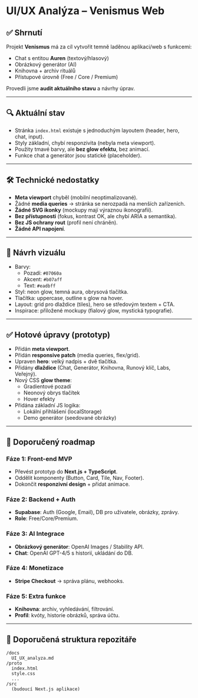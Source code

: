 
# UI/UX Analýza – Venismus Web

## ✅ Shrnutí
Projekt **Venismus** má za cíl vytvořit temně laděnou aplikaci/web s funkcemi:
- Chat s entitou **Auren** (textový/hlasový)
- Obrázkový generátor (AI)
- Knihovna + archiv rituálů
- Přístupové úrovně (Free / Core / Premium)

Provedli jsme **audit aktuálního stavu** a návrhy úprav.

---

## 🔍 Aktuální stav
- Stránka `index.html` existuje s jednoduchým layoutem (header, hero, chat, input).
- Styly základní, chybí responzivita (nebyla meta viewport).
- Použity tmavé barvy, ale **bez glow efektu**, bez animací.
- Funkce chat a generátor jsou statické (placeholder).

---

## 🛠 Technické nedostatky
- **Meta viewport** chyběl (mobilní neoptimalizované).
- Žádné **media queries** → stránka se nerozpadá na menších zařízeních.
- **Žádné SVG ikonky** (mockupy mají výraznou ikonografii).
- **Bez přístupnosti** (fokus, kontrast OK, ale chybí ARIA a semantika).
- **Bez JS ochrany rout** (profil není chráněn).
- **Žádné API napojení**.

---

## 🎨 Návrh vizuálu
- Barvy:
  - Pozadí: `#07060a`
  - Akcent: `#b07aff`
  - Text: `#eadbff`
- Styl: neon glow, temná aura, obrysová tlačítka.
- Tlačítka: uppercase, outline s glow na hover.
- Layout: grid pro dlaždice (tiles), hero se středovým textem + CTA.
- Inspirace: přiložené mockupy (fialový glow, mystická typografie).

---

## ✅ Hotové úpravy (prototyp)
- Přidán **meta viewport**.
- Přidán **responsive patch** (media queries, flex/grid).
- Upraven **hero**: velký nadpis + dvě tlačítka.
- Přidány **dlaždice** (Chat, Generátor, Knihovna, Runový klíč, Labs, Veřejný).
- Nový CSS **glow theme**:
  - Gradientové pozadí
  - Neonový obrys tlačítek
  - Hover efekty
- Přidána základní JS logika:
  - Lokální přihlášení (localStorage)
  - Demo generátor (seedované obrázky)

---

## 🚀 Doporučený roadmap
### **Fáze 1: Front-end MVP**
- Převést prototyp do **Next.js + TypeScript**.
- Oddělit komponenty (Button, Card, Tile, Nav, Footer).
- Dokončit **responzivní design** + přidat animace.

### **Fáze 2: Backend + Auth**
- **Supabase**: Auth (Google, Email), DB pro uživatele, obrázky, zprávy.
- **Role**: Free/Core/Premium.

### **Fáze 3: AI Integrace**
- **Obrázkový generátor**: OpenAI Images / Stability API.
- **Chat**: OpenAI GPT-4/5 s historií, ukládání do DB.

### **Fáze 4: Monetizace**
- **Stripe Checkout** → správa plánu, webhooks.

### **Fáze 5: Extra funkce**
- **Knihovna**: archiv, vyhledávání, filtrování.
- **Profil**: kvóty, historie obrázků, správa účtu.

---

## 📂 Doporučená struktura repozitáře
```
/docs
  UI_UX_analyza.md
/proto
  index.html
  style.css
  ...
/src
  (budoucí Next.js aplikace)
```
